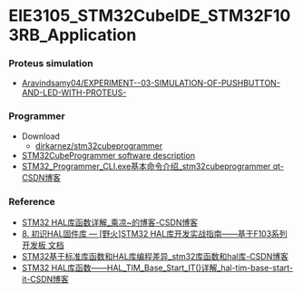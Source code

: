 EIE3105_STM32CubeIDE_STM32F103RB_Application
============================================
### Proteus simulation
- [Aravindsamy04/EXPERIMENT--03-SIMULATION-OF-PUSHBUTTON-AND-LED-WITH-PROTEUS-](https://github.com/Aravindsamy04/EXPERIMENT--03-SIMULATION-OF-PUSHBUTTON-AND-LED-WITH-PROTEUS-)

### Programmer
- Download
  - [dirkarnez/stm32cubeprogrammer](https://github.com/dirkarnez/stm32cubeprogrammer)
- [STM32CubeProgrammer software description](https://www.st.com/resource/en/user_manual/um2237-stm32cubeprogrammer-software-description-stmicroelectronics.pdf)
- [STM32_Programmer_CLI.exe基本命令介绍_stm32cubeprogrammer qt-CSDN博客](https://blog.csdn.net/yxy244/article/details/108453398)

### Reference
- [STM32 HAL库函数详解_乘凉~的博客-CSDN博客](https://blog.csdn.net/anchenliang_1002/category_12381836.html)
- [8. 初识HAL固件库 — [野火]STM32 HAL库开发实战指南——基于F103系列开发板 文档](https://doc.embedfire.com/mcu/stm32/f103/hal_general/zh/latest/doc/chapter9/chapter9.html)
- [STM32基于标准库函数和HAL库编程差异_stm32库函数和hal库-CSDN博客](https://blog.csdn.net/qq_45237293/article/details/111057576)
- [STM32 HAL库函数——HAL_TIM_Base_Start_IT()详解_hal-tim-base-start-it-CSDN博客](https://blog.csdn.net/AnChenliang_1002/article/details/133943437)
